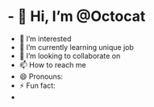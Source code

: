 # - 👋 Hi, I’m @Octocat
- 👀 I’m interested 
- 🌱 I’m currently learning unique job
- 💞️ I’m looking to collaborate on 
- 📫 How to reach me 
- 😄 Pronouns: 
- ⚡ Fun fact: 
-
<!---
SFranklinRoa/SFranklinRoa is a ✨ special ✨ repository because its `README.md` (this file) appears on your GitHub profile.
You can click the Preview link to take a look at your changes.
--->
